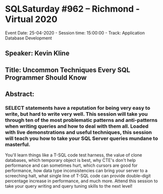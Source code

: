# SQLSaturday #962 – Richmond - Virtual 2020
Event Date: 25-04-2020 - Session time: 15:00:00 - Track: Application  Database Development
## Speaker: Kevin Kline
## Title: Uncommon Techniques Every SQL Programmer Should Know
## Abstract:
### SELECT statements have a reputation for being very easy to write, but hard to write very well. This session will take you through ten of the most problematic patterns and anti-patterns when writing queries and how to deal with them all.  Loaded with live demonstrations and useful techniques, this session will teach you how to take your SQL Server queries mundane to masterful.

You'll learn things like a T-SQL code test harness, the value of clone databases, which temporary object is best, why CTE's don't help performance and can sometimes hurt, which cursors are good for performance, how data type inconsistencies can bring your server to a screeching halt, what single line of T-SQL code can provide double-digit percentage increase in performance, and much more. Attend this session to take your query writing and query tuning skills to the next level!
